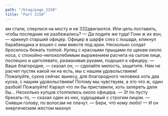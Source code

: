 ```yaml
---
path: "/blog/page_2150"
title: "Part 2150"
---
```


ам стали, сперлися на мосту и не 332двигаются. Или цепь поставить, чтобы последние не разбежались?
— Да подите же туда! Гони ж их вон, — крикнул старший офицер.
Офицер в шарфе слез с лошади, кликнул барабанщика и вошел с ним вместе под арки. Несколько солдат бросилось бежать толпой. Купец с красными прыщами по щекам около носа, с спокойно-непоколебимым выражением расчета на сытом лице, поспешно и щеголевато, размахивая руками, подошел к офицеру.
— Ваше благородие, — сказал он, — сделайте милость, защитите. Нам не расчет пустяк какой ни на есть, мы с нашим удовольствием! Пожалуйте, сукна сейчас вынесу, для благородного человека хоть два куска, с нашим удовольствием! Потому мы чувствуем, а это что ж, один разбой! Пожалуйте! Караул что ли бы приставили, хоть запереть дали бы...
Несколько купцов столпились около офицера.
— Э! по пусту брехать-то, — сказал один из них, худощавый с строгим лицом. — Снявши голову, по волосам не плачут. — Бери, чтò кому любо! — И он энергическим жестом махнул 
